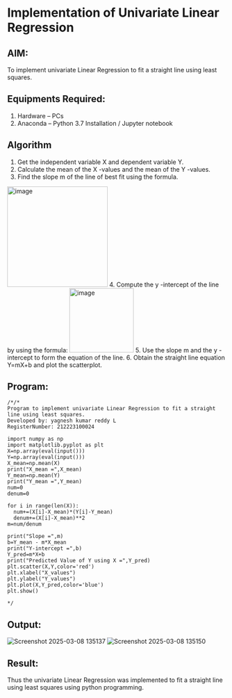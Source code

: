 # Implementation of Univariate Linear Regression
## AIM:
To implement univariate Linear Regression to fit a straight line using least squares.

## Equipments Required:
1. Hardware – PCs
2. Anaconda – Python 3.7 Installation / Jupyter notebook

## Algorithm
1. Get the independent variable X and dependent variable Y.
2. Calculate the mean of the X -values and the mean of the Y -values.
3. Find the slope m of the line of best fit using the formula. 
<img width="231" alt="image" src="https://user-images.githubusercontent.com/93026020/192078527-b3b5ee3e-992f-46c4-865b-3b7ce4ac54ad.png">
4. Compute the y -intercept of the line by using the formula:
<img width="148" alt="image" src="https://user-images.githubusercontent.com/93026020/192078545-79d70b90-7e9d-4b85-9f8b-9d7548a4c5a4.png">
5. Use the slope m and the y -intercept to form the equation of the line.
6. Obtain the straight line equation Y=mX+b and plot the scatterplot.

## Program:
```
/*/*
Program to implement univariate Linear Regression to fit a straight line using least squares.
Developed by: yagnesh kumar reddy L
RegisterNumber: 212223100024

import numpy as np
import matplotlib.pyplot as plt
X=np.array(eval(input()))
Y=np.array(eval(input()))
X_mean=np.mean(X)
print("X_mean =",X_mean)
Y_mean=np.mean(Y)
print("Y_mean =",Y_mean)
num=0
denum=0

for i in range(len(X)):
  num+=(X[i]-X_mean)*(Y[i]-Y_mean)
  denum+=(X[i]-X_mean)**2
m=num/denum

print("Slope =",m)
b=Y_mean - m*X_mean
print("Y-intercept =",b)
Y_pred=m*X+b
print("Predicted Value of Y using X =",Y_pred)
plt.scatter(X,Y,color='red')
plt.xlabel("X_values")
plt.ylabel("Y_values")
plt.plot(X,Y_pred,color='blue') 
plt.show()

*/

```

## Output:
![Screenshot 2025-03-08 135137](https://github.com/user-attachments/assets/fb1f4231-174d-4b3f-ae6f-16c6864690f7)
![Screenshot 2025-03-08 135150](https://github.com/user-attachments/assets/ebe46ef7-60d7-4501-af67-5dda7a5145d9)

## Result:
Thus the univariate Linear Regression was implemented to fit a straight line using least squares using python programming.
